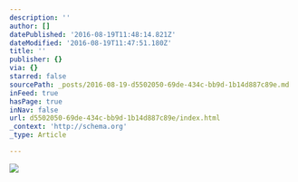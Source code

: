 ```yaml
---
description: ''
author: []
datePublished: '2016-08-19T11:48:14.821Z'
dateModified: '2016-08-19T11:47:51.180Z'
title: ''
publisher: {}
via: {}
starred: false
sourcePath: _posts/2016-08-19-d5502050-69de-434c-bb9d-1b14d887c89e.md
inFeed: true
hasPage: true
inNav: false
url: d5502050-69de-434c-bb9d-1b14d887c89e/index.html
_context: 'http://schema.org'
_type: Article

---
```

![](https://the-grid-user-content.s3-us-west-2.amazonaws.com/6830aa7f-7596-40fb-89ad-e9d95c7db580.jpg)